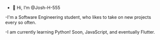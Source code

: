 - 👋 Hi, I’m @Josh-H-555

-I'm a Software Engineering student, who likes to take on new projects every so often.

-I am currently learning Python! Soon, JavaScript, and eventually Flutter.

